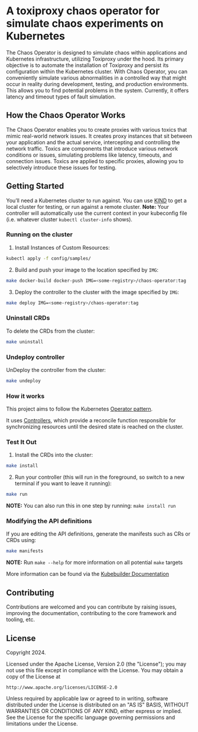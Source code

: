 # A toxiproxy chaos operator for simulate chaos experiments on Kubernetes
The Chaos Operator is designed to simulate chaos within applications and Kubernetes infrastructure, utilizing Toxiproxy under the hood. Its primary objective is to automate the installation of Toxiproxy and persist its configuration within the Kubernetes cluster.
With Chaos Operator, you can conveniently simulate various abnormalities in a controlled way that might occur in reality during development, testing, and production environments. This allows you to find potential problems in the system. Currently, it offers latency and timeout types of fault simulation.


## How the Chaos Operator Works
The Chaos Operator enables you to create proxies with various toxics that mimic real-world network issues. It creates proxy instances that sit between your application and the actual service, intercepting and controlling the network traffic. Toxics are components that introduce various network conditions or issues, simulating problems like latency, timeouts, and connection issues. Toxics are applied to specific proxies, allowing you to selectively introduce these issues for testing.


## Getting Started
You’ll need a Kubernetes cluster to run against. You can use [KIND](https://sigs.k8s.io/kind) to get a local cluster for testing, or run against a remote cluster.
**Note:** Your controller will automatically use the current context in your kubeconfig file (i.e. whatever cluster `kubectl cluster-info` shows).

### Running on the cluster
1. Install Instances of Custom Resources:

```sh
kubectl apply -f config/samples/
```

2. Build and push your image to the location specified by `IMG`:

```sh
make docker-build docker-push IMG=<some-registry>/chaos-operator:tag
```

3. Deploy the controller to the cluster with the image specified by `IMG`:

```sh
make deploy IMG=<some-registry>/chaos-operator:tag
```

### Uninstall CRDs
To delete the CRDs from the cluster:

```sh
make uninstall
```

### Undeploy controller
UnDeploy the controller from the cluster:

```sh
make undeploy
```


### How it works
This project aims to follow the Kubernetes [Operator pattern](https://kubernetes.io/docs/concepts/extend-kubernetes/operator/).

It uses [Controllers](https://kubernetes.io/docs/concepts/architecture/controller/),
which provide a reconcile function responsible for synchronizing resources until the desired state is reached on the cluster.

### Test It Out
1. Install the CRDs into the cluster:

```sh
make install
```

2. Run your controller (this will run in the foreground, so switch to a new terminal if you want to leave it running):

```sh
make run
```

**NOTE:** You can also run this in one step by running: `make install run`

### Modifying the API definitions
If you are editing the API definitions, generate the manifests such as CRs or CRDs using:

```sh
make manifests
```

**NOTE:** Run `make --help` for more information on all potential `make` targets

More information can be found via the [Kubebuilder Documentation](https://book.kubebuilder.io/introduction.html)


## Contributing
Contributions are welcomed and you can contribute by raising issues, improving the documentation, contributing to the core framework and tooling, etc.

## License

Copyright 2024.

Licensed under the Apache License, Version 2.0 (the "License");
you may not use this file except in compliance with the License.
You may obtain a copy of the License at

    http://www.apache.org/licenses/LICENSE-2.0

Unless required by applicable law or agreed to in writing, software
distributed under the License is distributed on an "AS IS" BASIS,
WITHOUT WARRANTIES OR CONDITIONS OF ANY KIND, either express or implied.
See the License for the specific language governing permissions and
limitations under the License.

